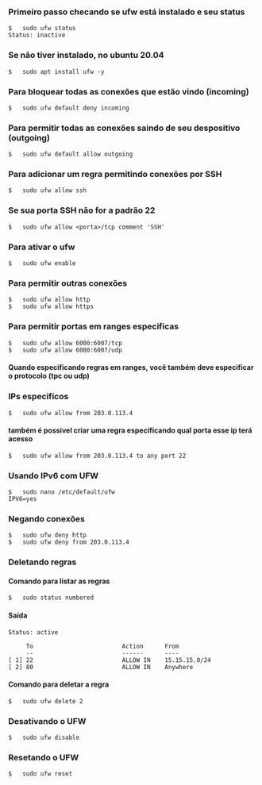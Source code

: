 ### Primeiro passo checando se ufw está instalado e seu status

```
$   sudo ufw status
Status: inactive
```

### Se não tiver instalado, no ubuntu 20.04

```
$   sudo apt install ufw -y
```

### Para bloquear todas as conexões que estão vindo (incoming)

```
$   sudo ufw default deny incoming
```

### Para permitir todas as conexões saindo de seu despositivo (outgoing)

```
$   sudo ufw default allow outgoing
```

### Para adicionar um regra permitindo conexões por SSH

```
$   sudo ufw allow ssh
```

### Se sua porta SSH não for a padrão 22

```
$   sudo ufw allow <porta>/tcp comment 'SSH'
```

### Para ativar o ufw

```
$   sudo ufw enable
```

### Para permitir outras conexões
```
$   sudo ufw allow http
$   sudo ufw allow https
```

### Para permitir portas em ranges especificas

```
$   sudo ufw allow 6000:6007/tcp
$   sudo ufw allow 6000:6007/udp
```

#### Quando especificando regras em ranges, você também deve especificar o protocolo (tpc ou udp)

### IPs especificos

```
$   sudo ufw allow from 203.0.113.4
```

#### também é possivel criar uma regra especificando qual porta esse ip terá acesso

```
$   sudo ufw allow from 203.0.113.4 to any port 22
```
### Usando IPv6 com UFW
```
$   sudo nano /etc/default/ufw
IPV6=yes
```

### Negando conexões 
```
$   sudo ufw deny http
$   sudo ufw deny from 203.0.113.4
```

### Deletando regras
#### Comando para listar as regras
```
$   sudo status numbered
```
#### Saída
```
Status: active

     To                         Action      From
     --                         ------      ----
[ 1] 22                         ALLOW IN    15.15.15.0/24
[ 2] 80                         ALLOW IN    Anywhere
```
#### Comando para deletar a regra
```
$   sudo ufw delete 2
```

### Desativando o UFW
```
$   sudo ufw disable
```
### Resetando o UFW

```
$   sudo ufw reset
```
